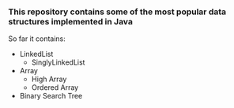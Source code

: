 ### This repository contains some of the most popular data structures implemented in Java

So far it contains:
 
- LinkedList
     - SinglyLinkedList
- Array
     - High Array
     - Ordered Array
- Binary Search Tree
